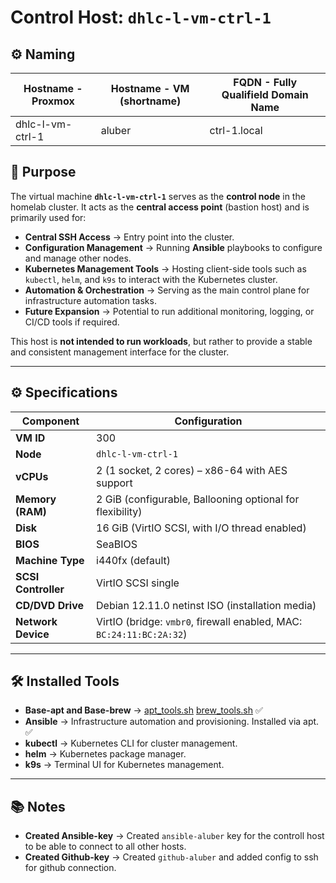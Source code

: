 # Control Host: `dhlc-l-vm-ctrl-1`

## ⚙️ Naming

| **Hostname - Proxmox** | **Hostname - VM (shortname)** | **FQDN - Fully Qualifield Domain Name** |
|------------------------|-------------------------------|-----------------------------------------|
| dhlc-l-vm-ctrl-1       | aluber                        | ctrl-1.local                            |

## 📌 Purpose
The virtual machine **`dhlc-l-vm-ctrl-1`** serves as the **control node** in the homelab cluster.
It acts as the **central access point** (bastion host) and is primarily used for:

- **Central SSH Access** → Entry point into the cluster.
- **Configuration Management** → Running **Ansible** playbooks to configure and manage other nodes.
- **Kubernetes Management Tools** → Hosting client-side tools such as `kubectl`, `helm`, and `k9s` to interact with the Kubernetes cluster.
- **Automation & Orchestration** → Serving as the main control plane for infrastructure automation tasks.
- **Future Expansion** → Potential to run additional monitoring, logging, or CI/CD tools if required.

This host is **not intended to run workloads**, but rather to provide a stable and consistent management interface for the cluster.

---

## ⚙️ Specifications

| Component            | Configuration                                                     |
|----------------------|-------------------------------------------------------------------|
| **VM ID**            | 300                                                               |
| **Node**             | `dhlc-l-vm-ctrl-1`                                                |
| **vCPUs**            | 2 (1 socket, 2 cores) – x86-64 with AES support                   |
| **Memory (RAM)**     | 2 GiB (configurable, Ballooning optional for flexibility)         |
| **Disk**             | 16 GiB (VirtIO SCSI, with I/O thread enabled)                     |
| **BIOS**             | SeaBIOS                                                           |
| **Machine Type**     | i440fx (default)                                                  |
| **SCSI Controller**  | VirtIO SCSI single                                                |
| **CD/DVD Drive**     | Debian 12.11.0 netinst ISO (installation media)                   |
| **Network Device**   | VirtIO (bridge: `vmbr0`, firewall enabled, MAC: `BC:24:11:BC:2A:32`) |

---

## 🛠️ Installed Tools

- **Base-apt and Base-brew** → [apt_tools.sh](/Environment/Scripts/apt_tools.sh) [brew_tools.sh](/Environment/Scripts/brew_tools.sh) ✅
- **Ansible** → Infrastructure automation and provisioning. Installed via apt. ✅
- **kubectl** → Kubernetes CLI for cluster management.
- **helm** → Kubernetes package manager.
- **k9s** → Terminal UI for Kubernetes management.

---

## 📚 Notes

- **Created Ansible-key** -> Created `ansible-aluber` key for the controll host to be able to connect to all other hosts.
- **Created Github-key** -> Created `github-aluber` and added config to ssh for github connection.
